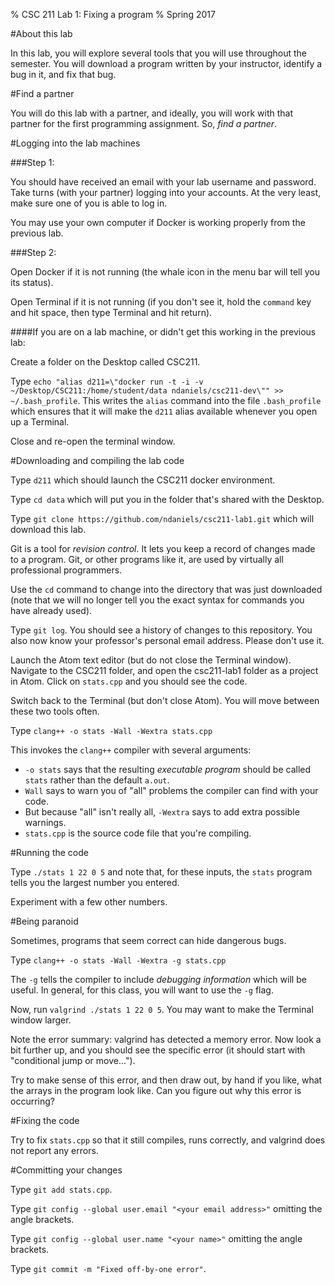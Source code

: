 % CSC 211 Lab 1: Fixing a program
% Spring 2017

#About this lab

In this lab, you will explore several tools that you will use throughout the semester. You will download a program written by your instructor, identify a bug in it, and fix that bug.

#Find a partner

You will do this lab with a partner, and ideally, you will work with that partner for the first programming assignment. So, *find a partner*.

#Logging into the lab machines

###Step 1:

You should have received an email with your lab username and password. Take turns (with your partner) logging into your accounts. At the very least, make sure one of you is able to log in.

You may use your own computer if Docker is working properly from the previous lab.

###Step 2:

Open Docker if it is not running (the whale icon in the menu bar will tell you its status).

Open Terminal if it is not running (if you don't see it, hold the `command` key and hit space, then type Terminal and hit return).

####If you are on a lab machine, or didn't get this working in the previous lab:

Create a folder on the Desktop called CSC211.

Type `echo "alias d211=\"docker run -t -i -v ~/Desktop/CSC211:/home/student/data ndaniels/csc211-dev\"" >> ~/.bash_profile`. This writes the `alias` command into the file `.bash_profile` which ensures that it will make the `d211` alias available whenever you open up a Terminal.

Close and re-open the terminal window.

#Downloading and compiling the lab code

Type `d211` which should launch the CSC211 docker environment.

Type `cd data` which will put you in the folder that's shared with the Desktop.

Type `git clone https://github.com/ndaniels/csc211-lab1.git` which will download this lab. 

Git is a tool for *revision control*. It lets you keep a record of changes made to a program. Git, or other programs like it, are used by virtually all professional programmers.

Use the `cd` command to change into the directory that was just downloaded (note that we will no longer tell you the exact syntax for commands you have already used).

Type `git log`. You should see a history of changes to this repository. You also now know your professor's personal email address. Please don't use it.

Launch the Atom text editor (but do not close the Terminal window). Navigate to the CSC211 folder, and open the csc211-lab1 folder as a project in Atom. Click on `stats.cpp` and you should see the code.

Switch back to the Terminal (but don't close Atom). You will move between these two tools often.

Type `clang++ -o stats -Wall -Wextra stats.cpp`

This invokes the `clang++` compiler with several arguments:

- `-o stats` says that the resulting *executable program* should be called `stats` rather than the default `a.out`.
- `Wall` says to warn you of "all" problems the compiler can find with your code.
- But because "all" isn't really all, `-Wextra` says to add extra possible warnings.
- `stats.cpp` is the source code file that you're compiling.

#Running the code

Type `./stats 1 22 0 5` and note that, for these inputs, the `stats` program tells you the largest number you entered.

Experiment with a few other numbers.

#Being paranoid

Sometimes, programs that seem correct can hide dangerous bugs.

Type `clang++ -o stats -Wall -Wextra -g stats.cpp`

The `-g` tells the compiler to include *debugging information* which will be useful. In general, for this class, you will want to use the `-g` flag.

Now, run `valgrind ./stats 1 22 0 5`. You may want to make the Terminal window larger.

Note the error summary: valgrind has detected a memory error. Now look a bit further up, and you should see the specific error (it should start with "conditional jump or move...").

Try to make sense of this error, and then draw out, by hand if you like, what the arrays in the program look like. Can you figure out why this error is occurring?

#Fixing the code

Try to fix `stats.cpp` so that it still compiles, runs correctly, and valgrind does not report any errors.

#Committing your changes

Type `git add stats.cpp`.

Type `git config --global user.email "<your email address>"` omitting the angle brackets.

Type `git config --global user.name "<your name>"` omitting the angle brackets.

Type `git commit -m "Fixed off-by-one error"`.
